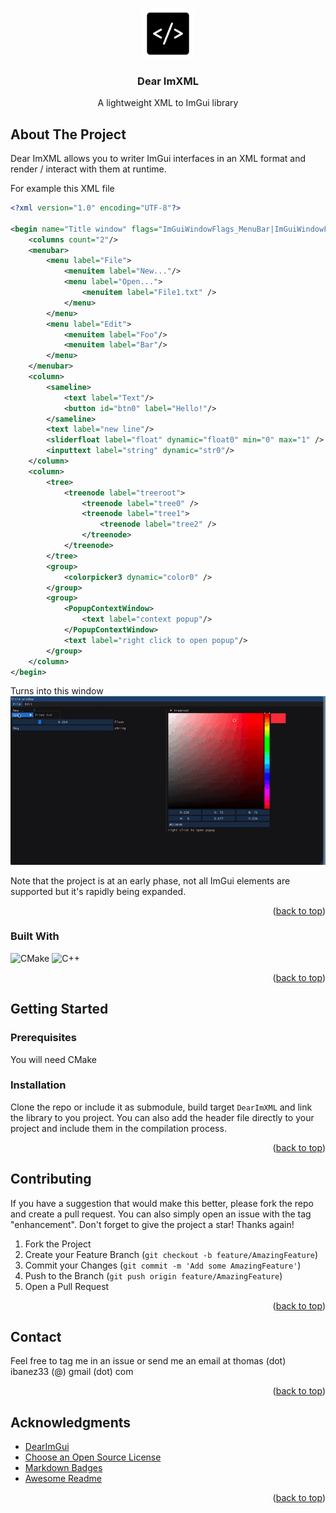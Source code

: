<a name="readme-top"></a>

<!-- PROJECT SHIELDS
[![Contributors][contributors-shield]][contributors-url]
[![Forks][forks-shield]][forks-url]
[![Stargazers][stars-shield]][stars-url]
[![Issues][issues-shield]][issues-url]
[![MIT License][license-shield]][license-url]
[![LinkedIn][linkedin-shield]][linkedin-url]
 -->


<!-- PROJECT LOGO -->
<br />
<div align="center">
  <a href="#">
    <img src="images/logo.png" alt="Logo" width="80" height="80">
  </a>

  <h3 align="center">Dear ImXML</h3>

  <p align="center">
	A lightweight XML to ImGui library
    <br />
    <!--<a href="https://github.com/othneildrew/Best-README-Template"><strong>Explore the docs »</strong></a>
    <br />
    <br />
    <a href="https://github.com/othneildrew/Best-README-Template">View Demo</a>
    ·
    <a href="https://github.com/othneildrew/Best-README-Template/issues">Report Bug</a>
    ·
    <a href="https://github.com/othneildrew/Best-README-Template/issues">Request Feature</a>-->
  </p>
</div>



<!-- TABLE OF CONTENTS 
<details>
  <summary>Table of Contents</summary>
  <ol>
    <li>
      <a href="#about-the-project">About The Project</a>
      <ul>
        <li><a href="#built-with">Built With</a></li>
      </ul>
    </li>
    <li>
      <a href="#getting-started">Getting Started</a>
      <ul>
        <li><a href="#prerequisites">Prerequisites</a></li>
        <li><a href="#installation">Installation</a></li>
      </ul>
    </li>
    <li><a href="#usage">Usage</a></li>
    <li><a href="#roadmap">Roadmap</a></li>
    <li><a href="#contributing">Contributing</a></li>
    <li><a href="#license">License</a></li>
    <li><a href="#contact">Contact</a></li>
    <li><a href="#acknowledgments">Acknowledgments</a></li>
  </ol>
</details>
-->


<!-- ABOUT THE PROJECT -->
## About The Project

Dear ImXML allows you to writer ImGui interfaces in an XML format and render / interact with them at runtime.

For example this XML file
```XML
<?xml version="1.0" encoding="UTF-8"?>

<begin name="Title window" flags="ImGuiWindowFlags_MenuBar|ImGuiWindowFlags_NoCollapse">
	<columns count="2"/>
	<menubar>
		<menu label="File">
			<menuitem label="New..."/>
			<menu label="Open...">
				<menuitem label="File1.txt" />
			</menu>
		</menu>
		<menu label="Edit">
			<menuitem label="Foo"/>
			<menuitem label="Bar"/>
		</menu>
	</menubar>
	<column>
		<sameline>
			<text label="Text"/>
			<button id="btn0" label="Hello!"/>
		</sameline>
		<text label="new line"/>
		<sliderfloat label="float" dynamic="float0" min="0" max="1" />
		<inputtext label="string" dynamic="str0"/>
	</column>
	<column>
		<tree>
			<treenode label="treeroot">
				<treenode label="tree0" />
				<treenode label="tree1">
					<treenode label="tree2" />
				</treenode>
			</treenode>
		</tree>
		<group>
			<colorpicker3 dynamic="color0" />
		</group>
		<group>
			<PopupContextWindow>
				<text label="context popup"/>
			</PopupContextWindow>
			<text label="right click to open popup"/>
		</group>
	</column>
</begin>

```

Turns into this window
![Demo gif](images/demo.gif)

Note that the project is at an early phase, not all ImGui elements are supported but it's rapidly being expanded.
<!--[![Product Name Screen Shot][product-screenshot]](https://example.com)-->




<p align="right">(<a href="#readme-top">back to top</a>)</p>



### Built With
![CMake](https://img.shields.io/badge/CMake-%23008FBA.svg?style=for-the-badge&logo=cmake&logoColor=white) ![C++](https://img.shields.io/badge/c++-%2300599C.svg?style=for-the-badge&logo=c%2B%2B&logoColor=white) 


<p align="right">(<a href="#readme-top">back to top</a>)</p>



<!-- GETTING STARTED -->
## Getting Started

### Prerequisites

You will need CMake

### Installation

Clone the repo or include it as submodule, build target `DearImXML` and link the library to you project.
You can also add the header file directly to your project and include them in the compilation process.

<p align="right">(<a href="#readme-top">back to top</a>)</p>

<!-- USAGE EXAMPLES
## Usage

Use this space to show useful examples of how a project can be used. Additional screenshots, code examples and demos work well in this space. You may also link to more resources.

_For more examples, please refer to the [Documentation](https://example.com)_

<p align="right">(<a href="#readme-top">back to top</a>)</p>
 -->


<!-- ROADMAP 
## Roadmap

- [x] Add Changelog
- [x] Add back to top links
- [ ] Add Additional Templates w/ Examples
- [ ] Add "components" document to easily copy & paste sections of the readme
- [ ] Multi-language Support
    - [ ] Chinese
    - [ ] Spanish

See the [open issues](https://github.com/othneildrew/Best-README-Template/issues) for a full list of proposed features (and known issues).

<p align="right">(<a href="#readme-top">back to top</a>)</p>

-->
<!-- CONTRIBUTING -->
## Contributing

If you have a suggestion that would make this better, please fork the repo and create a pull request. You can also simply open an issue with the tag "enhancement".
Don't forget to give the project a star! Thanks again!

1. Fork the Project
2. Create your Feature Branch (`git checkout -b feature/AmazingFeature`)
3. Commit your Changes (`git commit -m 'Add some AmazingFeature'`)
4. Push to the Branch (`git push origin feature/AmazingFeature`)
5. Open a Pull Request


<p align="right">(<a href="#readme-top">back to top</a>)</p>



<!-- LICENSE 
## License

Distributed under the MIT License. See `LICENSE.txt` for more information.

<p align="right">(<a href="#readme-top">back to top</a>)</p>
-->


<!-- CONTACT -->
## Contact

Feel free to tag me in an issue or send me an email at thomas (dot) ibanez33 (@) gmail (dot) com

<p align="right">(<a href="#readme-top">back to top</a>)</p>



<!-- ACKNOWLEDGMENTS -->
## Acknowledgments

* [DearImGui](https://github.com/ocornut/imgui/)
* [Choose an Open Source License](https://choosealicense.com)
* [Markdown Badges](https://ileriayo.github.io/markdown-badges/)
* [Awesome Readme](https://github.com/matiassingers/awesome-readme)

<p align="right">(<a href="#readme-top">back to top</a>)</p>



<!-- MARKDOWN LINKS & IMAGES -->
<!-- https://www.markdownguide.org/basic-syntax/#reference-style-links -->

[contributors-shield]: https://img.shields.io/github/contributors/othneildrew/Best-README-Template.svg?style=for-the-badge
[contributors-url]: https://github.com/othneildrew/Best-README-Template/graphs/contributors
[forks-shield]: https://img.shields.io/github/forks/othneildrew/Best-README-Template.svg?style=for-the-badge
[forks-url]: https://github.com/othneildrew/Best-README-Template/network/members
[stars-shield]: https://img.shields.io/github/stars/othneildrew/Best-README-Template.svg?style=for-the-badge
[stars-url]: https://github.com/othneildrew/Best-README-Template/stargazers
[issues-shield]: https://img.shields.io/github/issues/othneildrew/Best-README-Template.svg?style=for-the-badge
[issues-url]: https://github.com/othneildrew/Best-README-Template/issues
[license-shield]: https://img.shields.io/github/license/othneildrew/Best-README-Template.svg?style=for-the-badge
[license-url]: https://github.com/othneildrew/Best-README-Template/blob/master/LICENSE.txt
[linkedin-shield]: https://img.shields.io/badge/-LinkedIn-black.svg?style=for-the-badge&logo=linkedin&colorB=555
[linkedin-url]: https://linkedin.com/in/othneildrew
